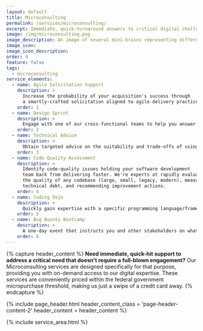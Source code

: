 ```yaml
---
layout: default
title: Microconsulting
permalink: /services/microconsulting/
excerpt: Immediate, quick-turnaround answers to critical digital challenges or questions.
image: /img/microconsulting.png
image_description: An image of several mini-brains representing different types of microconsulting services.
image_icon:
image_icon_description:
order: 4
feature: false
tags:
  - microconsulting
service_elements:
  - name: Agile Solicitation Support
    description: >
      Increase the probability of your acquisition's success through
      a smartly-crafted solicitation aligned to agile delivery practices. Our team of technical and acquisition experts thoroughly review and recommend improvements to your solicitation package.
    order: 1
  - name: Design Sprint
    description: >
      Engage with one of our cross-functional teams to help you answer critical business questions through design, prototyping, and testing ideas with customers over a period of five days. Design Sprints are a proven method codified by Google Ventures.
    order: 2
  - name: Technical Advice
    description: >
      Obtain targeted advice on the suitability and trade-offs of using a particular architectural pattern, delivery practice, or technology from one of our digital experts.
    order: 3
  - name: Code Quality Assessment
    description: >
      Identify code-quality issues holding your software development
      team back from delivering faster. We're experts at rapidly evaluating
      the quality of any codebase (large, small, legacy, modern), measuring
      technical debt, and recommending improvement actions.
    order: 4
  - name: Coding Dojo
    description: >
      Quickly gain expertise with a specific programming language/framework, development practice, or technology through one of our well-orchestrated mini-coding bootcamps.
    order: 5
  - name: Bug Bounty Bootcamp
    description: >
      A one-day event that instructs you and other stakeholders on what bug bounties are and how to plan and execute a successful program, covering all the key areas that must be addressed.
    order: 6
---
```


{% capture header_content %}
  <strong>Need immediate, quick-hit support to address a critical need that doesn't require a full-blown engagement?</strong> Our Microconsulting services are designed specifically for that purpose, providing you with on-demand access to our digital expertise. These services are conveniently priced within the federal government micropurchase threshold, making us just a swipe of a credit card away.
{% endcapture %}

{% include page_header.html
  header_content_class = 'page-header-content-2'
  header_content = header_content
%}

{% include service_area.html %}
